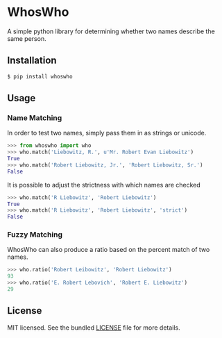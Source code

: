 WhosWho
==========
A simple python library for determining whether two names describe the same 
person.

Installation
----------

```bash
$ pip install whoswho
```


Usage
----------

### Name Matching ###

In order to test two names, simply pass them in as strings or unicode.
```python
>>> from whoswho import who
>>> who.match('Liebowitz, R.', u'Mr. Robert Evan Liebowitz')
True
>>> who.match('Robert Liebowitz, Jr.', 'Robert Liebowitz, Sr.')
False
```

It is possible to adjust the strictness with which names are checked
```python
>>> who.match('R Liebowitz', 'Robert Liebowitz')
True
>>> who.match('R Liebowitz', 'Robert Liebowitz', 'strict')
False
```


### Fuzzy Matching ###

WhosWho can also produce a ratio based on the percent match of two names.
```python
>>> who.ratio('Robert Leibowitz', 'Robert Liebowitz')
93
>>> who.ratio('E. Robert Lebovich', 'Robert E. Liebowitz')
29
```

License
-------

MIT licensed. See the bundled 
[LICENSE](https://github.com/rliebz/whoswho/blob/master/LICENSE) 
file for more details.